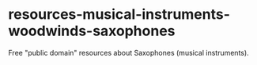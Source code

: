 # resources-musical-instruments-woodwinds-saxophones
Free "public domain" resources about Saxophones (musical instruments).
